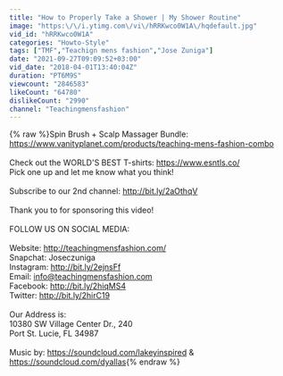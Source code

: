 ```yaml
---
title: "How to Properly Take a Shower | My Shower Routine"
image: "https:\/\/i.ytimg.com\/vi\/hRRKwco0W1A\/hqdefault.jpg"
vid_id: "hRRKwco0W1A"
categories: "Howto-Style"
tags: ["TMF","Teachign mens fashion","Jose Zuniga"]
date: "2021-09-27T09:09:52+03:00"
vid_date: "2018-04-01T13:40:04Z"
duration: "PT6M9S"
viewcount: "2846583"
likeCount: "64780"
dislikeCount: "2990"
channel: "Teachingmensfashion"
---
```

{% raw %}Spin Brush + Scalp Massager Bundle:<br /><a rel="nofollow" target="blank" href="https://www.vanityplanet.com/products/teaching-mens-fashion-combo">https://www.vanityplanet.com/products/teaching-mens-fashion-combo</a><br /><br />Check out the WORLD'S BEST T-shirts: <a rel="nofollow" target="blank" href="https://www.esntls.co/">https://www.esntls.co/</a><br />Pick one up and let me know what you think! <br /><br />Subscribe to our 2nd channel: <a rel="nofollow" target="blank" href="http://bit.ly/2aOthqV">http://bit.ly/2aOthqV</a><br /><br />Thank you to for sponsoring this video!<br /><br />FOLLOW US ON SOCIAL MEDIA:<br /><br />Website: <a rel="nofollow" target="blank" href="http://teachingmensfashion.com/">http://teachingmensfashion.com/</a><br />Snapchat: Joseczuniga<br />Instagram: <a rel="nofollow" target="blank" href="http://bit.ly/2ejnsFf">http://bit.ly/2ejnsFf</a><br />Email: info@teachingmensfashion.com<br />Facebook: <a rel="nofollow" target="blank" href="http://bit.ly/2hiqMS4">http://bit.ly/2hiqMS4</a><br />Twitter: <a rel="nofollow" target="blank" href="http://bit.ly/2hirC19">http://bit.ly/2hirC19</a><br /><br />Our Address is:<br />10380 SW Village Center Dr., 240<br />Port St. Lucie, FL 34987<br /><br />Music by: <a rel="nofollow" target="blank" href="https://soundcloud.com/lakeyinspired">https://soundcloud.com/lakeyinspired</a> &amp; <a rel="nofollow" target="blank" href="https://soundcloud.com/dyallas">https://soundcloud.com/dyallas</a>{% endraw %}
